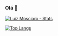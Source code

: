 ### Olá 👋

[![Luiz Mosciaro - Stats](https://github-readme-stats.vercel.app/api?username=luizmosciaro&hide=stars,prs,issues&count_private=true&theme=yeblu)](https://github.com/luizmosciaro/github-readme-stats)

[![Top Langs](https://github-readme-stats.vercel.app/api/top-langs/?username=luizmosciaro&layout=compact)](https://github.com/anuraghazra/github-readme-stats)

